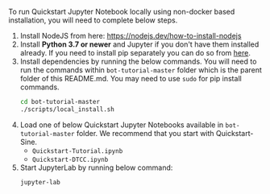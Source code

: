 To run Quickstart Jupyter Notebook locally using non-docker based installation, you will need to complete below steps.
1. Install NodeJS from here: https://nodejs.dev/how-to-install-nodejs
1. Install **Python 3.7 or newer** and Jupyter if you don't have them installed already. If you need to install pip separately you can do so from [here](https://pip.pypa.io/en/stable/installing/).
1. Install dependencies by running the below commands. You will need to run the commands within `bot-tutorial-master` folder which is the parent folder of this README.md. 
   You may need to use `sudo` for pip install commands.
    ```bash
    cd bot-tutorial-master
    ./scripts/local_install.sh
    ```
1. Load one of below Quickstart Jupyter Notebooks available in `bot-tutorial-master` folder.  We recommend that you start with Quickstart-Sine.
    * `Quickstart-Tutorial.ipynb`
    * `Quickstart-DTCC.ipynb`
1. Start JupyterLab by running below command:
    ```bash
    jupyter-lab
    ```

